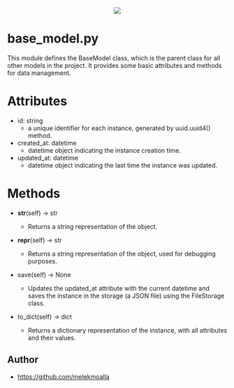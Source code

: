 <p align="center">
<a target="_blank" href="https://www.holbertonschool.com/"><img src="https://github.com/monoprosito/holbertonschool-low_level_programming/blob/master/holby.jpg?raw=true"></a>
</p>


#  base_model.py 
This module defines the BaseModel class, which is the parent class for all other models in the project. It provides some basic attributes and methods for data management.
# Attributes
* id: string
    * a unique identifier for each instance, generated by uuid.uuid4() method.
* created_at: datetime
    * datetime object indicating the instance creation time.
* updated_at: datetime
    * datetime object indicating the last time the instance was updated.

# Methods
* __str__(self) -> str
    * Returns a string representation of the object.
* __repr__(self) -> str
    * Returns a string representation of the object, used for debugging purposes.
* save(self) -> None
    * Updates the updated_at attribute with the current datetime and saves the instance in the storage (a JSON file) using the FileStorage class.

* to_dict(self) -> dict
    * Returns a dictionary representation of the instance, with all attributes and their values.

## Author

*  https://github.com/melekmoalla